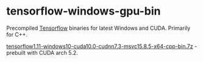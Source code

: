 # tensorflow-windows-gpu-bin
Precompiled [Tensorflow](https://github.com/tensorflow/tensorflow) binaries for latest Windows and CUDA. Primarily for C++.

[tensorflow1.11-windows10-cuda10.0-cudnn7.3-msvc15.8.5-x64-cpp-bin.7z](tensorflow1.11-windows10-cuda10.0-cudnn7.3-msvc15.8.5-x64-cpp-bin.7z) - prebuilt with CUDA arch 5.2.
